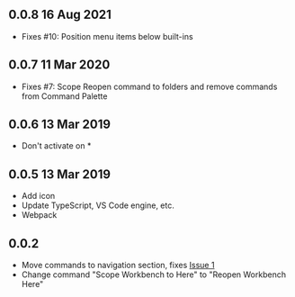
## 0.0.8 16 Aug 2021
* Fixes #10: Position menu items below built-ins

## 0.0.7 11 Mar 2020
* Fixes #7: Scope Reopen command to folders and remove commands from Command Palette

## 0.0.6 13 Mar 2019
* Don't activate on *

## 0.0.5 13 Mar 2019
* Add icon
* Update TypeScript, VS Code engine, etc.
* Webpack

## 0.0.2 
* Move commands to navigation section, fixes [Issue 1](https://github.com/haohailiang/vscode-opennewinstance/issues/1)
* Change command "Scope Workbench to Here" to "Reopen Workbench Here"